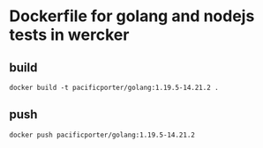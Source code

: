 # Dockerfile for golang and nodejs tests in wercker

## build

```
docker build -t pacificporter/golang:1.19.5-14.21.2 .
```

## push

```
docker push pacificporter/golang:1.19.5-14.21.2
```

